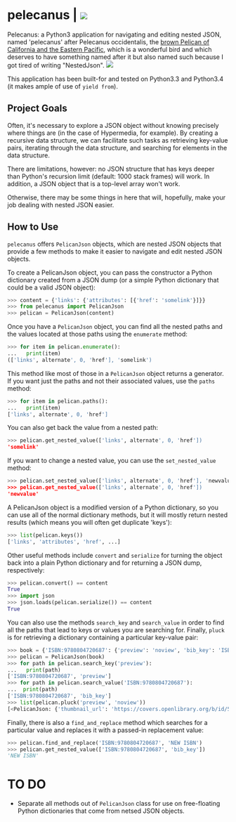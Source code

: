 # pelecanus | ![](https://travis-ci.org/pellagic-puffbomb/pelecanus.svg?branch=master)

Pelecanus: a Python3 application for navigating and editing nested JSON, named 'pelecanus' after Pelecanus occidentalis, the [brown Pelican of California and the Eastern Pacific](http://www.nps.gov/chis/naturescience/brown-pelican.htm), which is a wonderful bird and which deserves to have something named after it but also named such because I got tired of writing "NestedJson". ![](https://flic.kr/p/m51Qd3)

This application has been built-for and tested on Python3.3 and Python3.4 (it makes ample of use of `yield from`).

## Project Goals

Often, it's necessary to explore a JSON object without knowing precisely where things are (in the case of Hypermedia, for example). By creating a recursive data structure, we can facilitate such tasks as retrieving key-value pairs, iterating through the data structure, and searching for elements in the data structure.

There are limitations, however: no JSON structure that has keys deeper than Python's recursion limit (default: 1000 stack frames) will work. In addition, a JSON object that is a top-level array won't work.

Otherwise, there may be some things in here that will, hopefully, make your job dealing with nested JSON easier.

## How to Use
`pelecanus` offers `PelicanJson` objects, which are nested JSON objects that provide a few methods to make it easier to navigate and edit nested JSON objects.

To create a PelicanJson object, you can pass the constructor a Python dictionary created from a JSON dump (or a simple Python dictionary that could be a valid JSON object):

```python
>>> content = {'links': {'attributes': [{'href': 'somelink'}]}}
>>> from pelecanus import PelicanJson
>>> pelican = PelicanJson(content)
```

Once you have a `PelicanJson` object, you can find all the nested paths and the values located at those paths using the `enumerate` method:

```python
>>> for item in pelican.enumerate():
...   print(item)
(['links', alternate', 0, 'href'], 'somelink')
```

This method like most of those in a `PelicanJson` object returns a generator. If you want just the paths and not their associated values, use the `paths` method:

```python
>>> for item in pelican.paths():
...   print(item)
['links', alternate', 0, 'href']
```

You can also get back the value from a nested path:

```python
>>> pelican.get_nested_value(['links', alternate', 0, 'href'])
'somelink'
```

If you want to change a nested value, you can use the `set_nested_value` method:

```python
>>> pelican.set_nested_value(['links', alternate', 0, 'href'], 'newvalue')
>>> pelican.get_nested_value(['links', alternate', 0, 'href'])
'newvalue'
```

A PelicanJson object is a modified version of a Python dictionary, so you can use all of the normal dictionary methods, but it will mostly return nested results (which means you will often get duplicate 'keys'):

```python
>>> list(pelican.keys())
['links', 'attributes', 'href', ...]
```

Other useful methods include `convert` and `serialize` for turning the object back into a plain Python dictionary and for returning a JSON dump, respectively:

```python
>>> pelican.convert() == content
True
>>> import json
>>> json.loads(pelican.serialize()) == content
True
```

You can also use the methods `search_key` and `search_value` in order to find all the paths that lead to keys or values you are searching for. Finally, `pluck` is for retrieving a dictionary containing a particular key-value pair:

```python
>>> book = {'ISBN:9780804720687': {'preview': 'noview', 'bib_key': 'ISBN:9780804720687', 'preview_url': 'https://openlibrary.org/books/OL7928788M/Between_Pacific_Tides', 'info_url': 'https://openlibrary.org/books/OL7928788M/Between_Pacific_Tides', 'thumbnail_url': 'https://covers.openlibrary.org/b/id/577352-S.jpg'}}
>>> pelican = PelicanJson(book)
>>> for path in pelican.search_key('preview'):
...   print(path)
['ISBN:9780804720687', 'preview']
>>> for path in pelican.search_value('ISBN:9780804720687'):
...  print(path)
['ISBN:9780804720687', 'bib_key']
>>> list(pelican.pluck('preview', 'noview'))
[<PelicanJson: {'thumbnail_url': 'https://covers.openlibrary.org/b/id/577352-S.jpg', 'bib_key': 'ISBN:9780804720687', 'preview_url': 'https://openlibrary.org/books/OL7928788M/Between_Pacific_Tides', 'info_url': 'https://openlibrary.org/books/OL7928788M/Between_Pacific_Tides', 'preview': 'noview'}>]
```

Finally, there is also a `find_and_replace` method which searches for a particular value and replaces it with a passed-in replacement value:

```python
>>> pelican.find_and_replace('ISBN:9780804720687', 'NEW ISBN')
>>> pelican.get_nested_value(['ISBN:9780804720687', 'bib_key'])
'NEW ISBN'
```

# TO DO

* Separate all methods out of `PelicanJson` class for use on free-floating Python dictionaries that come from netsed JSON objects.
